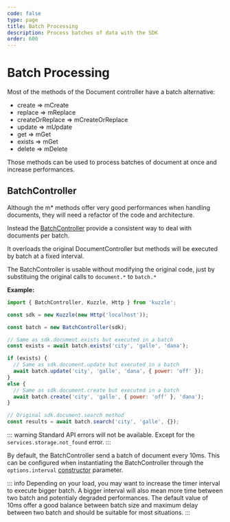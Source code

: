 ```yaml
---
code: false
type: page
title: Batch Processing
description: Process batches of data with the SDK
order: 600
---
```


# Batch Processing

Most of the methods of the Document controller have a batch alternative:
 - create => mCreate
 - replace => mReplace
 - createOrReplace => mCreateOrReplace
 - update => mUpdate
 - get => mGet
 - exists => mGet
 - delete => mDelete

Those methods can be used to process batches of document at once and increase performances.

## BatchController

Although the m* methods offer very good performances when handling documents, they will need a refactor of the code and architecture.

Instead the [BatchController](/sdk/js/7/core-classes/batch-controller/introduction) provide a consistent way to deal with documents per batch.

It overloads the original DocumentController but methods will be executed by batch at a fixed interval.

The BatchController is usable without modifying the original code, just by substituing the original calls to `document.*` to `batch.*`

**Example:**

```js
import { BatchController, Kuzzle, Http } from 'kuzzle';

const sdk = new Kuzzle(new Http('localhost'));

const batch = new BatchController(sdk);

// Same as sdk.document.exists but executed in a batch
const exists = await batch.exists('city', 'galle', 'dana');

if (exists) {
  // Same as sdk.document.update but executed in a batch
  await batch.update('city', 'galle', 'dana', { power: 'off' });
}
else {
  // Same as sdk.document.create but executed in a batch
  await batch.create('city', 'galle', { power: 'off' }, 'dana');
}

// Original sdk.document.search method
const results = await batch.search('city', 'galle', {});
```

::: warning
Standard API errors will not be available.
Except for the `services.storage.not_found` error.
:::

By default, the BatchController send a batch of document every 10ms. This can be configured when instantiating the BatchController through the `options.interval` [constructor](/sdk/js/7/core-classes/batch-controller/constructor) parameter.

::: info
Depending on your load, you may want to increase the timer interval to execute bigger batch.
A bigger interval will also mean more time between two batch and potentialy degraded performances.
The default value of 10ms offer a good balance between batch size and maximum delay between two batch and should be suitable for most situations.
:::


